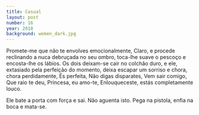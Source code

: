 ```yaml
---
title: Casual
layout: post
number: 16
year: 2018
background: women_dark.jpg
---
```


Promete-me que não te envolves emocionalmente, Claro, e procede reclinando a nuca debruçada no seu ombro, toca-lhe suave o pescoço e encosta-lhe os lábios. Os dois deixam-se cair no colchão duro, e ele, extasiado pela perfeição do momento, deixa escapar um sorriso e chora, chora perdidamente, És perfeita, Não digas disparates, Vem sair comigo, Que raio te deu, Princesa, eu amo-te, Enlouqueceste, estás completamente louco.

Ele bate a porta com força e sai. Não aguenta isto. Pega na pistola, enfia na boca e mata-se.
